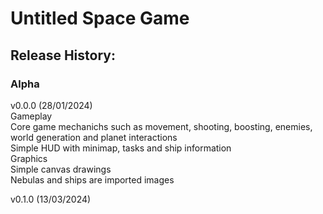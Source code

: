 # Untitled Space Game
## Release History:
### Alpha
v0.0.0 (28/01/2024)  
  Gameplay  
    Core game mechanichs such as movement, shooting, boosting, enemies, world generation and planet interactions  
    Simple HUD with minimap, tasks and ship information  
  Graphics  
    Simple canvas drawings  
    Nebulas and ships are imported images  
  
v0.1.0 (13/03/2024)  
